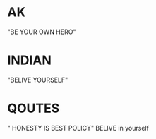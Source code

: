 # AK 
"BE YOUR OWN HERO"
# INDIAN
"BELIVE YOURSELF"

# QOUTES
" HONESTY IS BEST POLICY" BELIVE in yourself